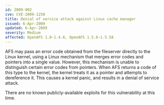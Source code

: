 ```yaml
---
id: 2009-002
cve: CVE-2009-1250
title: Denial of service attack against Linux cache manager
issued: 6-Apr-2009
updated: 6-Apr-2009
severity: Medium
affected: OpenAFS 1.0-1.4.8, OpenAFS 1.5.0-1.5.58
---
```


AFS may pass an error code obtained from the fileserver directly to the
Linux kernel, using a Linux mechanism that merges error codes and
pointers into a single value. However, this mechanism is unable to
distinguish certain error codes from pointers. When AFS returns a code
of this type to the kernel, the kernel treats it as a pointer and
attempts to dereference it. This causes a kernel panic, and results in a
denial of service attack.

There are no known publicly-available exploits for this vulnerability at
this time.
